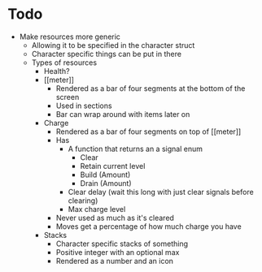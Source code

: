# Todo
- Make resources more generic
	- Allowing it to be specified in the character struct
	- Character specific things can be put in there
	- Types of resources
		- Health?
		- [[meter]]
			- Rendered as a bar of four segments at the bottom of the screen
			- Used in sections
			- Bar can wrap around with items later on
		- Charge
			- Rendered as a bar of four segments on top of [[meter]]
			- Has
				- A function that returns an a signal enum
					- Clear
					- Retain current level
					- Build (Amount)
					- Drain (Amount)
				- Clear delay (wait this long with just clear signals before clearing)
				- Max charge level
			- Never used as much as it's cleared
			- Moves get a percentage of how much charge you have
		- Stacks
			- Character specific stacks of something
			- Positive integer with an optional max
			- Rendered as a number and an icon
